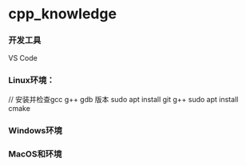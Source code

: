 # cpp_knowledge

### 开发工具
VS Code

### Linux环境：
// 安装并检查gcc g++ gdb 版本
sudo apt install git g++ 
sudo apt install cmake

### Windows环境
### MacOS和环境

